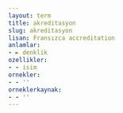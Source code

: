 ```yaml
---
layout: term
title: akreditasyon
slug: akreditasyon
lisan: Fransızca accreditation
anlamlar:
- ► denklik
ozellikler:
- - isim
ornekler:
- - ''
orneklerkaynak:
- - ''
---
```

